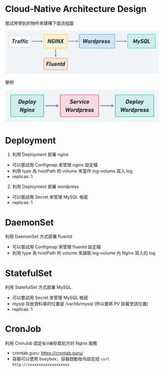 # Cloud-Native Architecture Design

嘗試用學到的物件來建構下面流程圖

![](assets/example.png)

舉例

![](assets/example2.png)

# Deployment

1. 利用 Deployment 部署 nginx
* 可以嘗試用 Configmap 來管理 nginx 設定檔
* 利用 type 為 hostPath 的 volume 來當作 log-volume 寫入 log
* replicas: 1

2. 利用 Deployment 部署 wordpress
* 可以嘗試用 Secret 來管理 MySQL 帳密
* replicas: 1

# DaemonSet 

利用 DaemonSet 方式部署 fluentd
* 可以嘗試用 Configmap 來管理 fluentd 設定檔
* 利用 type 為 hostPath 的 volume 來讀取 log-volume 內 Nginx 寫入的 log

# StatefulSet

利用 StatefulSet 方式部署 MySQL
* 可以嘗試用 Secret 來管理 MySQL 帳密
* mysql 存放資料庫的位置是 /var/lib/mysql (所以要將 PV 掛載至該位置)
* replicas: 1

# CronJob

利用 CronJob 固定`每分鐘`存取前方的 Nginx 服務
* crontab.guru: https://crontab.guru/
* 容器可以使用 busybox，容器啟動指令設定成 `curl http://xxxxxxxxxxxxxxxxxxx`
